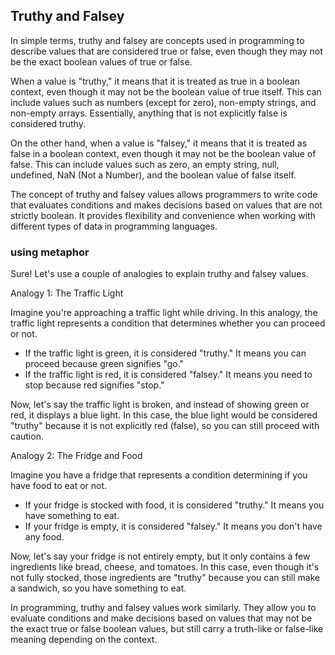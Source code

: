 ## Truthy and Falsey
  In simple terms, truthy and falsey are concepts used in programming to describe values that are considered true or false, even though they may not be the exact boolean values of true or false.

  When a value is "truthy," it means that it is treated as true in a boolean context, even though it may not be the boolean value of true itself. This can include values such as numbers (except for zero), non-empty strings, and non-empty arrays. Essentially, anything that is not explicitly false is considered truthy.

  On the other hand, when a value is "falsey," it means that it is treated as false in a boolean context, even though it may not be the boolean value of false. This can include values such as zero, an empty string, null, undefined, NaN (Not a Number), and the boolean value of false itself.

  The concept of truthy and falsey values allows programmers to write code that evaluates conditions and makes decisions based on values that are not strictly boolean. It provides flexibility and convenience when working with different types of data in programming languages.

  ### using metaphor

  Sure! Let's use a couple of analogies to explain truthy and falsey values.

Analogy 1: The Traffic Light

Imagine you're approaching a traffic light while driving. In this analogy, the traffic light represents a condition that determines whether you can proceed or not.

- If the traffic light is green, it is considered "truthy." It means you can proceed because green signifies "go."
- If the traffic light is red, it is considered "falsey." It means you need to stop because red signifies "stop."

Now, let's say the traffic light is broken, and instead of showing green or red, it displays a blue light. In this case, the blue light would be considered "truthy" because it is not explicitly red (false), so you can still proceed with caution.

Analogy 2: The Fridge and Food

Imagine you have a fridge that represents a condition determining if you have food to eat or not.

- If your fridge is stocked with food, it is considered "truthy." It means you have something to eat.
- If your fridge is empty, it is considered "falsey." It means you don't have any food.

Now, let's say your fridge is not entirely empty, but it only contains a few ingredients like bread, cheese, and tomatoes. In this case, even though it's not fully stocked, those ingredients are "truthy" because you can still make a sandwich, so you have something to eat.

In programming, truthy and falsey values work similarly. They allow you to evaluate conditions and make decisions based on values that may not be the exact true or false boolean values, but still carry a truth-like or false-like meaning depending on the context.